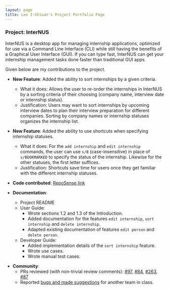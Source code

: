 ```yaml
---
layout: page
title: Lee I-Shiuan's Project Portfolio Page
---
```


### Project: InterNUS

InterNUS is a desktop app for managing internship applications, optimized for use via a Command Line Interface (CLI) while still having the benefits of a Graphical User Interface (GUI). If you can type fast, InterNUS can get your internship management tasks done faster than traditional GUI apps.

Given below are my contributions to the project.

* **New Feature**:  Added the ability to sort internships by a given criteria.
    * What it does: Allows the user to re-order the internships in InterNUS by a sorting criteria of their choosing (company name, interview date or internship status).
    * Justification: Users may want to sort internships by upcoming interview dates to plan their interview preparation for different companies. Sorting by company names or internship statuses organizes the internship list.
    
* **New Feature**: Added the ability to use shortcuts when specifying internship statuses.
    * What it does: For the `add internship` and `edit internship` commands, the user can use `s/B` (case-insensitive) in place of `s/BOOKMARKED` to specify the status of the internship. Likewise for the other statuses, the first letter suffices.
    * Justification: Shortcuts save time for users once they get familiar with the different internship statuses.

* **Code contributed**: [RepoSense link](https://nus-cs2103-ay2223s1.github.io/tp-dashboard/?search=ish1506&breakdown=true)

* **Documentation**:
    * Project README
    * User Guide:
        * Wrote sections 1.2 and 1.3 of the Introduction.
        * Added documentation for the features `edit internship`, `sort internship` and `delete internship`.
        * Adapted existing documentation of features `edit person` and `delete person`.
    * Developer Guide:
        * Added implementation details of the `sort internship` feature.
        * Wrote use cases.
        * Wrote manual test cases.

<div style="page-break-after: always;"></div>

* **Community**:
    * PRs reviewed (with non-trivial review comments): [#97](https://github.com/AY2223S1-CS2103T-F11-1/tp/pull/97#pullrequestreview-1139055088), [#84](https://github.com/AY2223S1-CS2103T-F11-1/tp/pull/84#pullrequestreview-1135300452), [#263](https://github.com/AY2223S1-CS2103T-F11-1/tp/pull/263#pullrequestreview-1166566884), [#87](https://github.com/AY2223S1-CS2103T-F11-1/tp/pull/87#pullrequestreview-1135449149)
    * Reported [bugs and made suggestions](https://github.com/ish1506/ped/issues) for another team in class.
